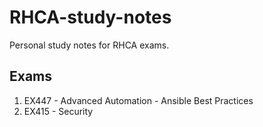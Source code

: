 # RHCA-study-notes
Personal study notes for RHCA exams.

## Exams

1. EX447 - Advanced Automation - Ansible Best Practices
2. EX415 - Security

